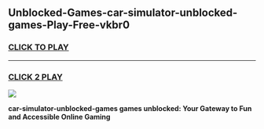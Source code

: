 
## Unblocked-Games-car-simulator-unblocked-games-Play-Free-vkbr0
<h3>
<a href="https://premium76.site?title=car-simulator-unblocked-games&ref=10A">CLICK TO PLAY</a></h3>
<hr>

<h3>
<a href="https://premium76.site?title=car-simulator-unblocked-games&ref=10A">CLICK 2 PLAY</a>
  
</h3>

<a href="https://premium76.site?title=car-simulator-unblocked-games&ref=10A"><img src="https://clearcache.store/games.png"></a>


**car-simulator-unblocked-games games unblocked: Your Gateway to Fun and Accessible Online Gaming**
